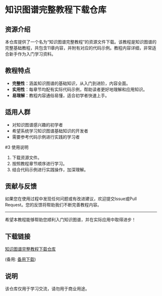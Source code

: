 # 知识图谱完整教程下载仓库

## 资源介绍

本仓库提供了一个名为“知识图谱完整教程”的资源文件下载。该教程是知识图谱的完整基础教程，共包含11章内容，并附有对应的代码示例。教程内容详细，非常适合新手作为入门学习资料。

## 教程特点

- **完整性**：涵盖知识图谱的基础知识，从入门到进阶，内容全面。
- **实用性**：每章节均配有实际代码示例，帮助读者更好地理解和应用知识。
- **易理解**：教程内容通俗易懂，适合初学者快速上手。

## 适用人群

- 对知识图谱感兴趣的初学者
- 希望系统学习知识图谱基础知识的开发者
- 需要参考代码示例进行实践的学习者

#3 使用说明

1. 下载资源文件。
2. 按照教程章节顺序进行学习。
3. 结合代码示例进行实践操作，加深理解。

## 贡献与反馈

如果您在使用过程中发现任何问题或有改进建议，欢迎提交Issue或Pull Request。您的反馈将帮助我们不断完善教程内容。

---

希望本教程能够帮助您顺利入门知识图谱，并在实际应用中取得进步！

## 下载链接
[知识图谱完整教程下载仓库](https://pan.quark.cn/s/3e3bdaaacf37) 

(备用: [备用下载](https://pan.baidu.com/s/1nGUzQWFcyOvi_eju3WhuKA?pwd=1234))

## 说明

该仓库仅用于学习交流，请勿用于商业用途。
